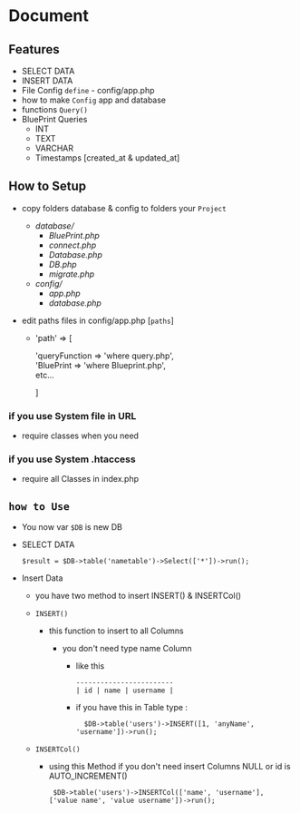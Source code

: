 # Document

## Features

- SELECT DATA
- INSERT DATA
- File Config `define` - config/app.php
- how to make `Config` app and database
- functions `Query()`
- BluePrint Queries
  - INT
  - TEXT
  - VARCHAR
  - Timestamps [created_at & updated_at]

## How to Setup

- copy folders database & config to folders your `Project`

  - _database/_
    - _BluePrint.php_
    - _connect.php_
    - _Database.php_
    - _DB.php_
    - _migrate.php_
  - _config/_
    - _app.php_
    - _database.php_

- edit paths files in config/app.php [`paths`]

  - 'path' => [

    'queryFunction => 'where query.php',<br />
    'BluePrint => 'where Blueprint.php',<br />
    etc...

    ]

### if you use System file in URL

- require classes when you need

### if you use System .htaccess

- require all Classes in index.php

## `how to Use`

- You now var `$DB` is new DB

- SELECT DATA

      $result = $DB->table('nametable')->Select(['*'])->run();

- Insert Data

  - you have two method to insert INSERT() & INSERTCol()
  - `INSERT()`

    - this function to insert to all Columns

      - you don't need type name Column

        - like this

              ------------------------
              | id | name | username |

        - if you have this in Table type :

                $DB->table('users')->INSERT([1, 'anyName', 'username'])->run();

  - `INSERTCol()`
    - using this Method if you don't need insert Columns NULL or id is AUTO_INCREMENT()

           $DB->table('users')->INSERTCol(['name', 'username'], ['value name', 'value username'])->run();
